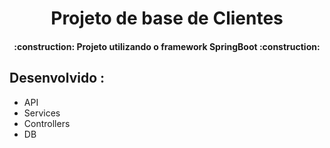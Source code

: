 # <h1 align="center"> Projeto de base de Clientes </h1>
<h4 align="center"> 
    :construction:  Projeto utilizando o framework SpringBoot  :construction:
</h4>

## Desenvolvido :
- API
- Services
- Controllers
- DB 
